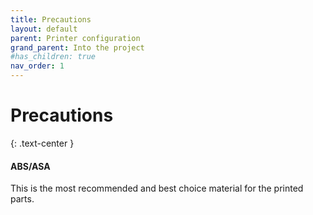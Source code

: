 ```yaml
---
title: Precautions
layout: default
parent: Printer configuration
grand_parent: Into the project
#has_children: true
nav_order: 1
---
```


# Precautions
{: .text-center }
#### ABS/ASA
This is the most recommended and best choice material for the printed parts.
